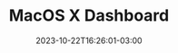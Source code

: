 ---
title: "MacOS X Dashboard"
date: 2023-10-22T16:26:01-03:00
draft: false
type: "post"
layout: "single"
tags: ['App']
source: "X"
source_link: "https://twitter.com/BasicAppleGuy/status/1711025116958851432/photo/1"
media: "/uploads/twitter.com_F77H71RbcAA_3LC.jpeg"
media_type: "image"
---